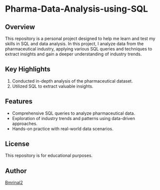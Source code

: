 # Pharma-Data-Analysis-using-SQL

## Overview
This repository is a personal project designed to help me learn and test my skills in SQL and data analysis. In this project, I analyze data from the pharmaceutical industry, applying various SQL queries and techniques to extract insights and gain a deeper understanding of industry trends.

## Key Highlights
1. Conducted in-depth analysis of the pharmaceutical dataset.
2. Utilized SQL to extract valuable insights.

## Features
- Comprehensive SQL queries to analyze pharmaceutical data.
- Exploration of industry trends and patterns using data-driven approaches.
- Hands-on practice with real-world data scenarios.
  
## License
This repository is for educational purposes.

## Author
[Bmrinal2](https://github.com/Bmrinal2)
